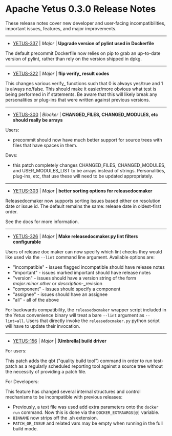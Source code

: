 
<!---
# Licensed to the Apache Software Foundation (ASF) under one
# or more contributor license agreements.  See the NOTICE file
# distributed with this work for additional information
# regarding copyright ownership.  The ASF licenses this file
# to you under the Apache License, Version 2.0 (the
# "License"); you may not use this file except in compliance
# with the License.  You may obtain a copy of the License at
#
#     http://www.apache.org/licenses/LICENSE-2.0
#
# Unless required by applicable law or agreed to in writing, software
# distributed under the License is distributed on an "AS IS" BASIS,
# WITHOUT WARRANTIES OR CONDITIONS OF ANY KIND, either express or implied.
# See the License for the specific language governing permissions and
# limitations under the License.
-->
# Apache Yetus  0.3.0 Release Notes

These release notes cover new developer and user-facing incompatibilities, important issues, features, and major improvements.


---

* [YETUS-337](https://issues.apache.org/jira/browse/YETUS-337) | *Major* | **Upgrade version of pylint used in Dockerfile**

The default precommit Dockerfile now relies on pip to grab an up-to-date version of pylint, rather than rely on the version shipped in dpkg.


---

* [YETUS-322](https://issues.apache.org/jira/browse/YETUS-322) | *Major* | **flip verify\_ result codes**

This changes various verify\_ functions such that 0 is always yes/true and 1 is always no/false.  This should make it easier/more obvious what test is being performed in if statements.  Be aware that this will likely break any personalities or plug-ins that were written against previous versions.


---

* [YETUS-300](https://issues.apache.org/jira/browse/YETUS-300) | *Blocker* | **CHANGED\_FILES, CHANGED\_MODULES, etc should really be arrays**

<!-- markdown -->

Users:

* precommit should now have much better support for source trees with files that have spaces in them.

Devs:

* this patch completely changes CHANGED\_FILES, CHANGED\_MODULES, and USER\_MODULES\_LIST to be arrays instead of strings.  Personalities, plug-ins, etc, that use these will need to be updated appropriately.


---

* [YETUS-303](https://issues.apache.org/jira/browse/YETUS-303) | *Major* | **better sorting options for releasedocmaker**

Releasedocmaker now supports sorting issues based either on resolution date or issue id. The default remains the same: release date in oldest-first order.

See the docs for more information.


---

* [YETUS-326](https://issues.apache.org/jira/browse/YETUS-326) | *Major* | **Make releasedocmaker.py lint filters configurable**

<!-- markdown -->

Users of release doc maker can now specify which lint checks they would like used via the `--lint` command line argument. Available options are:

* "incompatible" - issues flagged incompatible should have release notes
* "important" - issues marked important should have release notes
* "version" - issues should have a version string of the form _major_._minor_._other_ or _description_-_revision
* "component" - issues should specify a component
* "assignee" - issues should have an assignee
* "all" - all of the above

For backwards compatibility, the `releasedocmaker` wrapper script included in the Yetus convenience binary will treat a bare `--lint` argument as `--lint=all`. Users that directly invoke the `releasedocmaker.py` python script will have to update their invocation.


---

* [YETUS-156](https://issues.apache.org/jira/browse/YETUS-156) | *Major* | **[Umbrella] build driver**

<!-- markdown -->

For users:

This patch adds the qbt ("quality build tool") command in order to run test-patch as a regularly scheduled reporting tool against a source tree without the necessity of providing a patch file.

For Developers:

This feature has changed several internal structures and control mechanisms to be incompatible with previous releases:

* Previously, a text file was used add extra parameters onto the `docker run` command.  Now this is done via the `DOCKER_EXTRAARGS[@]` variable.
* `BINNAME` now strips off the .sh extension.
* `PATCH_OR_ISSUE` and related vars may be empty when running in the full build mode.



